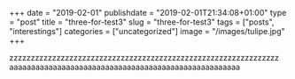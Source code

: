 +++
date = "2019-02-01"
publishdate = "2019-02-01T21:34:08+01:00"
type = "post"
title = "three-for-test3"
slug = "three-for-test3"
tags = ["posts", "interestings"]
categories = ["uncategorized"]
image = "/images/tulipe.jpg"
+++

zzzzzzzzzzzzzzzzzzzzzzzzzzzzzzzzzzzzzzzzzzzzzzzzzzzzzzzzzzzzzzz
aaaaaaaaaaaaaaaaaaaaaaaaaaaaaaaaaaaaaaaaaaaaaaaaaaaaa
